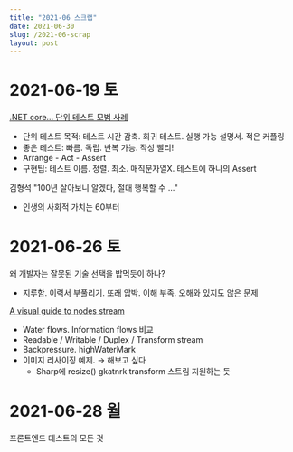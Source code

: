 ```yaml
---
title: "2021-06 스크랩"
date: 2021-06-30
slug: /2021-06-scrap
layout: post
---
```


# 2021-06-19 토

[.NET core... 단위 테스트 모범 사례](https://docs.microsoft.com/ko-kr/dotnet/core/testing/unit-testing-best-practices)

- 단위 테스트 목적: 테스트 시간 감축. 회귀 테스트. 실행 가능 설명서. 적은 커플링
- 좋은 테스트: 빠름. 독립. 반복 가능. 작성 빨리!
- Arrange - Act - Assert
- 구현팁: 테스트 이름. 정렬. 최소. 매직문자열X. 테스트에 하나의 Assert

김형석 "100년 살아보니 알겠다, 절대 행복할 수 ..."

- 인생의 사회적 가치는 60부터

# 2021-06-26 토

왜 개발자는 잘못된 기술 선택을 밥먹듯이 하나?

- 지루함. 이력서 부풀리기. 또래 압박. 이해 부족. 오해와 있지도 않은 문제

[A visual guide to nodes stream](https://blog.insiderattack.net/a-visual-guide-to-nodejs-streams-9d2d594a9bf5)

- Water flows. Information flows 비교
- Readable / Writable / Duplex / Transform stream
- Backpressure. highWaterMark
- 이미지 리사이징 예제. → 해보고 싶다
  - Sharp에 resize() gkatnrk transform 스트림 지원하는 듯

# 2021-06-28 월

프론트엔드 테스트의 모든 것
